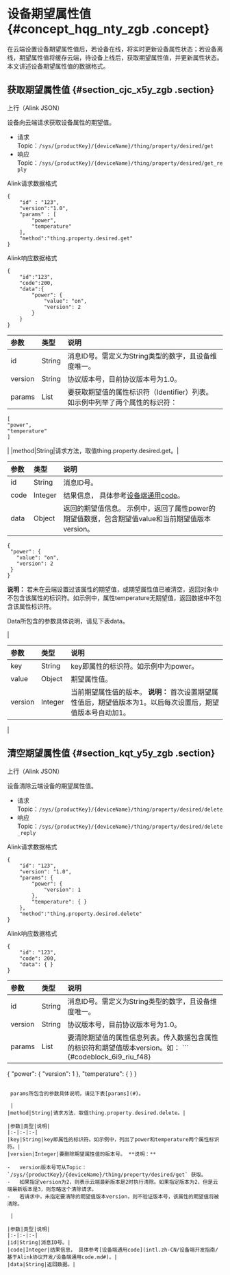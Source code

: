 # 设备期望属性值 {#concept_hqg_nty_zgb .concept}

在云端设置设备期望属性值后，若设备在线，将实时更新设备属性状态；若设备离线，期望属性值将缓存云端，待设备上线后，获取期望属性值，并更新属性状态。本文讲述设备期望属性值的数据格式。

## 获取期望属性值 {#section_cjc_x5y_zgb .section}

上行（Alink JSON）

设备向云端请求获取设备属性的期望值。

-   请求Topic：`/sys/{productKey}/{deviceName}/thing/property/desired/get`
-   响应Topic：`/sys/{productKey}/{deviceName}/thing/property/desired/get_reply`

Alink请求数据格式

``` {#codeblock_7ja_07m_z3p}
{
    "id" : "123",
    "version":"1.0",
    "params" : [
        "power",
        "temperature"
    ],
    "method":"thing.property.desired.get"
}
```

Alink响应数据格式

``` {#codeblock_3v3_sbz_4a3}
{
    "id":"123",
    "code":200,
    "data":{
        "power": {
            "value": "on",
            "version": 2
        }
    }
}
```

|参数|类型|说明|
|:-|:-|:-|
|id|String|消息ID号。需定义为String类型的数字，且设备维度唯一。|
|version|String|协议版本号，目前协议版本号为1.0。|
|params|List|要获取期望值的属性标识符（Identifier）列表。 如示例中列举了两个属性的标识符：

 ``` {#codeblock_252_sp6_kgd}
[ 
 "power",
 "temperature"
 ]
```

 |
|method|String|请求方法，取值thing.property.desired.get。|

|参数|类型|说明|
|:-|:-|:-|
|id|String|消息ID号。|
|code|Integer|结果信息， 具体参考[设备端通用code](intl.zh-CN/设备端开发指南/基于Alink协议开发/设备端通用code.md#)。|
|data|Object|返回的期望值信息。 示例中，返回了属性power的期望值数据，包含期望值value和当前期望值版本version。

 ``` {#codeblock_now_vzq_xt4}
{
  "power": {
    "value": "on", 
    "version": 2
  }
}
```

 **说明：** 若未在云端设置过该属性的期望值，或期望属性值已被清空，返回对象中不包含该属性的标识符。如示例中，属性temperature无期望值，返回数据中不包含该属性标识符。

 Data所包含的参数具体说明，请见下表data。

 |

|参数|类型|说明|
|:-|:-|:-|
|key|String|key即属性的标识符。如示例中为power。|
|value|O​bject|期望属性值。|
|version|Integer|当前期望属性值的版本。 **说明：** 首次设置期望属性值后，期望值版本为1。以后每次设置后，期望值版本号自动加1。

 |

## 清空期望属性值 {#section_kqt_y5y_zgb .section}

上行（Alink JSON）

设备清除云端设备的期望属性值。

-   请求Topic：`/sys/{productKey}/{deviceName}/thing/property/desired/delete`
-   响应Topic：`/sys/{productKey}/{deviceName}/thing/property/desired/delete_reply`

Alink请求数据格式

``` {#codeblock_naj_ago_27h}
{
    "id": "123",
    "version": "1.0",
    "params": {
        "power": {
            "version": 1
        },
        "temperature": { }
    },
    "method":"thing.property.desired.delete"  
}
```

Alink响应数据格式

``` {#codeblock_fbh_0mf_vmn}
{
    "id": "123",
    "code": 200,
    "data": { }
}
```

|参数|类型|说明|
|:-|:-|:-|
|id|String|消息ID号。需定义为String类型的数字，且设备维度唯一。|
|version|String|协议版本号，目前协议版本号为1.0。|
|params|List|要清除期望值的属性信息列表。传入数据包含属性的标识符和期望值版本version。如： ``` {#codeblock_6i9_riu_f48}
{
  "power": {
    "version": 1
  }, 
  "temperature": { }
}
```

 params所包含的参数具体说明，请见下表[params](#)。

 |
|method|String|请求方法，取值thing.property.desired.delete。|

|参数|类型|说明|
|:-|:-|:-|
|key|String|key即属性的标识符。如示例中，列出了power和temperature两个属性标识符。|
|version|Integer|要删除期望属性值的版本号。 **说明：** 

-   version版本号可从Topic：`/sys/{productKey}/{deviceName}/thing/property/desired/get` 获取。
-   如果指定version为2，则表示云端最新版本是2时执行清除。如果指定版本为2，但是云端最新版本是3，则忽略这个清除请求。
-   若请求中，未指定要清除的期望值版本version，则不验证版本号，该属性的期望值将被清除。

 |

|参数|类型|说明|
|:-|:-|:-|
|id|String|消息ID号。|
|code|Integer|结果信息， 具体参考[设备端通用code](intl.zh-CN/设备端开发指南/基于Alink协议开发/设备端通用code.md#)。|
|data|String|返回数据。|


